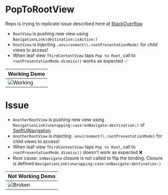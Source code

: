 # PopToRootView

Repo is trying to replicate issue described here at [StackOverflow](https://stackoverflow.com/questions/57334455/how-can-i-pop-to-the-root-view-using-swiftui)

- `RootView` is pushing new view using `NavigationLink(destination:isActive:)`
- `RootView` is injecting `.environment(\.rootPresentationMode)` for child views to access!
-  When leaf view `ThirdContentView` taps `Pop to Root`, call to `rootPresentationMode.dismiss()` works as expected ✅ 

| Working Demo |
| ------------ |
| ![Working](https://user-images.githubusercontent.com/2108707/221866270-59ef08eb-84d1-4242-8336-94398204d7e6.gif) |

# Issue

- `AnotherRootView` is pushing new view using `NavigationLink(unwrapping:case:onNavigate:destination:)` of [SwiftUINavigation](https://github.com/pointfreeco/swiftui-navigation)
- `AnotherRootView` is injecting `.environment(\.rootPresentationMode)` for child views to access!
-  When leaf view `ThirdContentView` taps `Pop to Root`, call to `rootPresentationMode.dismiss()` doesn't work as expected ❌
- Root cause: `onNavigate` closure is not called to flip the binding. Closure is defined `NavigationLink(unwrapping:case:onNavigate:destination:)`

| Not Working Demo |
| ---------------- |
| ![Broken](https://user-images.githubusercontent.com/2108707/221868901-58de678e-e055-4792-922a-08e41fb9a3b5.gif) |

